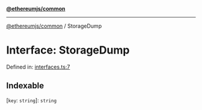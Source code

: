 [**@ethereumjs/common**](../README.md)

***

[@ethereumjs/common](../README.md) / StorageDump

# Interface: StorageDump

Defined in: [interfaces.ts:7](https://github.com/Dargon789/ethereumjs-monorepo/blob/master/packages/common/src/interfaces.ts#L7)

## Indexable

\[`key`: `string`\]: `string`
